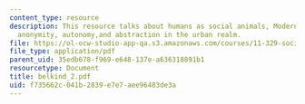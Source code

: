 ```yaml
---
content_type: resource
description: This resource talks about humans as social animals, Modern consciousness,
  anonymity, autonomy,and abstraction in the urban realm.
file: https://ol-ocw-studio-app-qa.s3.amazonaws.com/courses/11-329-social-theory-and-the-city-fall-2005/f735662c041b2839e7e7aee96483de3a_belkind_2.pdf
file_type: application/pdf
parent_uid: 35edb678-f969-e648-137e-a636318891b1
resourcetype: Document
title: belkind_2.pdf
uid: f735662c-041b-2839-e7e7-aee96483de3a
---
```

